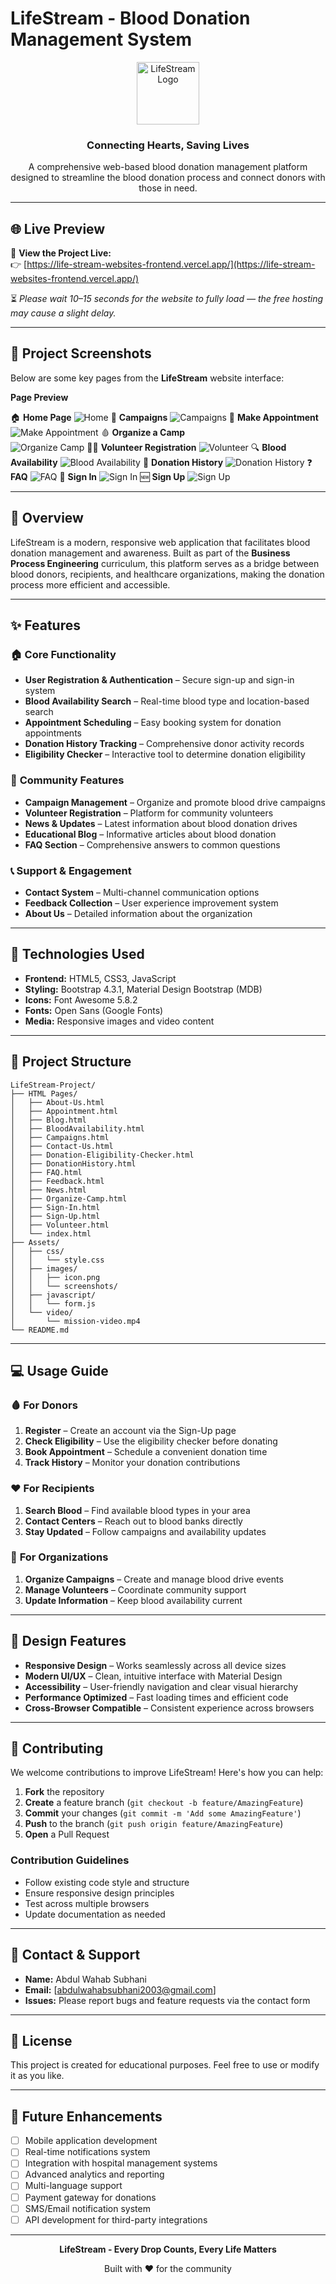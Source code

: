 # LifeStream - Blood Donation Management System

<div align="center">
  <img src="images/icon.png" alt="LifeStream Logo" width="100" height="100">
  <h3>Connecting Hearts, Saving Lives</h3>
  <p>A comprehensive web-based blood donation management platform designed to streamline the blood donation process and connect donors with those in need.</p>
</div>

---

## 🌐 Live Preview

🚀 **View the Project Live:**  
👉 [https://life-stream-websites-frontend.vercel.app/](https://life-stream-websites-frontend.vercel.app/)  

⏳ *Please wait 10–15 seconds for the website to fully load — the free hosting may cause a slight delay.*

---

## 📸 Project Screenshots

Below are some key pages from the **LifeStream** website interface:

 **Page Preview** 

 🏠 **Home Page** 
 ![Home](images/screenshots/Home-Page.png) 
 🎯 **Campaigns** 
 ![Campaigns](images/screenshots/Campaigns-Page.png) 
 📅 **Make Appointment**  
 ![Make Appointment](images/screenshots/Make-Appointment.png) 
 🩸 **Organize a Camp**  
 ![Organize Camp](images/screenshots/Organize-camp.png) 
 🙋‍♂️ **Volunteer Registration** 
 ![Volunteer](images/screenshots/Volunteer.png) 
 🔍 **Blood Availability** 
 ![Blood Availability](images/screenshots/Blood-Availability.png) 
 🧾 **Donation History**
 ![Donation History](images/screenshots/History.png) 
 ❓ **FAQ** 
 ![FAQ](images/screenshots/FAQ.png) 
 🔑 **Sign In** 
 ![Sign In](images/screenshots/sign-in.png) 
 🆕 **Sign Up** 
 ![Sign Up](images/screenshots/sign-up.png) 


---

## 🌟 Overview

LifeStream is a modern, responsive web application that facilitates blood donation management and awareness. Built as part of the **Business Process Engineering** curriculum, this platform serves as a bridge between blood donors, recipients, and healthcare organizations, making the donation process more efficient and accessible.

---

## ✨ Features

### 🏠 **Core Functionality**
- **User Registration & Authentication** – Secure sign-up and sign-in system  
- **Blood Availability Search** – Real-time blood type and location-based search  
- **Appointment Scheduling** – Easy booking system for donation appointments  
- **Donation History Tracking** – Comprehensive donor activity records  
- **Eligibility Checker** – Interactive tool to determine donation eligibility  

### 🎯 **Community Features**
- **Campaign Management** – Organize and promote blood drive campaigns  
- **Volunteer Registration** – Platform for community volunteers  
- **News & Updates** – Latest information about blood donation drives  
- **Educational Blog** – Informative articles about blood donation  
- **FAQ Section** – Comprehensive answers to common questions  

### 📞 **Support & Engagement**
- **Contact System** – Multi-channel communication options  
- **Feedback Collection** – User experience improvement system  
- **About Us** – Detailed information about the organization  

---

## 🚀 Technologies Used

- **Frontend:** HTML5, CSS3, JavaScript  
- **Styling:** Bootstrap 4.3.1, Material Design Bootstrap (MDB)  
- **Icons:** Font Awesome 5.8.2  
- **Fonts:** Open Sans (Google Fonts)  
- **Media:** Responsive images and video content  

---

## 📁 Project Structure
```
LifeStream-Project/
├── HTML Pages/
│   ├── About-Us.html
│   ├── Appointment.html
│   ├── Blog.html
│   ├── BloodAvailability.html
│   ├── Campaigns.html
│   ├── Contact-Us.html
│   ├── Donation-Eligibility-Checker.html
│   ├── DonationHistory.html
│   ├── FAQ.html
│   ├── Feedback.html
│   ├── News.html
│   ├── Organize-Camp.html
│   ├── Sign-In.html
│   ├── Sign-Up.html
│   ├── Volunteer.html
│   └── index.html
├── Assets/
│   ├── css/
│   │   └── style.css
│   ├── images/
│   │   ├── icon.png
│   │   └── screenshots/
│   ├── javascript/
│   │   └── form.js
│   └── video/
│       └── mission-video.mp4
└── README.md
```
---

## 💻 Usage Guide

### 🩸 **For Donors**
1. **Register** – Create an account via the Sign-Up page  
2. **Check Eligibility** – Use the eligibility checker before donating  
3. **Book Appointment** – Schedule a convenient donation time  
4. **Track History** – Monitor your donation contributions  

### ❤️ **For Recipients**
1. **Search Blood** – Find available blood types in your area  
2. **Contact Centers** – Reach out to blood banks directly  
3. **Stay Updated** – Follow campaigns and availability updates  

### 🏥 **For Organizations**
1. **Organize Campaigns** – Create and manage blood drive events  
2. **Manage Volunteers** – Coordinate community support  
3. **Update Information** – Keep blood availability current  

---

## 🎨 Design Features

- **Responsive Design** – Works seamlessly across all device sizes  
- **Modern UI/UX** – Clean, intuitive interface with Material Design  
- **Accessibility** – User-friendly navigation and clear visual hierarchy  
- **Performance Optimized** – Fast loading times and efficient code  
- **Cross-Browser Compatible** – Consistent experience across browsers  

---

## 🤝 Contributing

We welcome contributions to improve LifeStream! Here's how you can help:

1. **Fork** the repository  
2. **Create** a feature branch (`git checkout -b feature/AmazingFeature`)  
3. **Commit** your changes (`git commit -m 'Add some AmazingFeature'`)  
4. **Push** to the branch (`git push origin feature/AmazingFeature`)  
5. **Open** a Pull Request  

### Contribution Guidelines
- Follow existing code style and structure  
- Ensure responsive design principles  
- Test across multiple browsers  
- Update documentation as needed  

---

## 📧 Contact & Support

- **Name:** Abdul Wahab Subhani  
- **Email:** [abdulwahabsubhani2003@gmail.com]  
- **Issues:** Please report bugs and feature requests via the contact form  

---

## 📄 License

This project is created for educational purposes. Feel free to use or modify it as you like.

---

## 🔮 Future Enhancements

- [ ] Mobile application development  
- [ ] Real-time notifications system  
- [ ] Integration with hospital management systems  
- [ ] Advanced analytics and reporting  
- [ ] Multi-language support  
- [ ] Payment gateway for donations  
- [ ] SMS/Email notification system  
- [ ] API development for third-party integrations  

---

<div align="center">
  <p><strong>LifeStream - Every Drop Counts, Every Life Matters</strong></p>
  <p>Built with ❤️ for the community</p>
</div>
